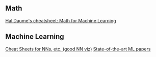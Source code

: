 ## Math

[Hal Daume's cheatsheet: Math for Machine Learning](http://users.umiacs.umd.edu/~hal/courses/2013S_ML/math4ml.pdf)

## Machine Learning
[Cheat Sheets for NNs, etc. (good NN viz)](https://becominghuman.ai/cheat-sheets-for-ai-neural-networks-machine-learning-deep-learning-big-data-678c51b4b463)
[State-of-the-art ML papers](https://paperswithcode.com/sota)
